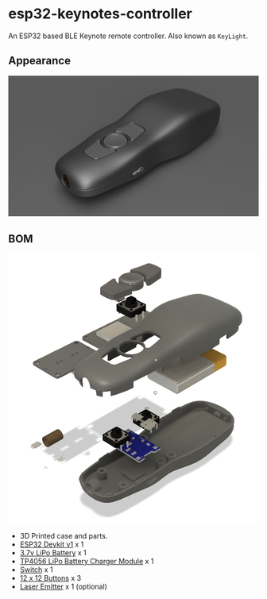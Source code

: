 # esp32-keynotes-controller

An ESP32 based BLE Keynote remote controller.
Also known as `KeyLight`.

## Appearance

![rendered](./media/rendered.png)

## BOM

![explosion](./media/explosion.png)

- 3D Printed case and parts.
- [ESP32 Devkit v1](https://item.taobao.com/item.htm?spm=a1z09.2.0.0.76d12e8dVNq61T&id=563668634893&_u=e10f2ti56b4) x 1
- [3.7v LiPo Battery](https://item.taobao.com/item.htm?spm=a1z09.2.0.0.76d12e8dVNq61T&id=523205607530&_u=e10f2ti89d2) x 1
- [TP4056 LiPo Battery Charger Module](https://item.taobao.com/item.htm?spm=a1z09.2.0.0.76d12e8dVNq61T&id=522583198103&_u=e10f2tid961) x 1
- [Switch](https://item.taobao.com/item.htm?spm=a1z09.2.0.0.76d12e8dVNq61T&id=522555847475&_u=e10f2ti034e) x 1
- [12 x 12 Buttons](https://item.taobao.com/item.htm?spm=a1z09.2.0.0.76d12e8dVNq61T&id=566514301427&_u=e10f2tie2b7) x 3
- [Laser Emitter](https://item.taobao.com/item.htm?spm=a1z09.2.0.0.76d12e8dVNq61T&id=522576364570&_u=e10f2tidee6) x 1 (optional)
